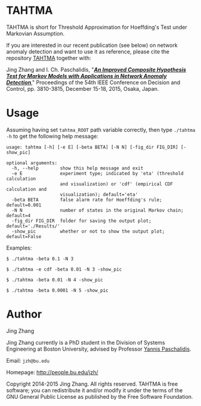 TAHTMA
======

TAHTMA is short for Threshold Approximation for Hoeffding's Test under Markovian Assumption.

If you are interested in our recent publication (see below) on network anomaly detection and want to use it as reference, please cite the repository [TAHTMA](https://github.com/jingzbu/TAHTMA) together with:

Jing Zhang and I. Ch. Paschalidis, "***[An Improved Composite Hypothesis Test for Markov Models with Applications in Network Anomaly Detection](http://ieeexplore.ieee.org/xpl/articleDetails.jsp?arnumber=7402811&newsearch=true&queryText=An%20Improved%20Composite%20Hypothesis%20Test%20for%20Markov%20Models%20with%20Applications%20in%20Network%20Anomaly%20Detection)***," Proceedings of the 54th IEEE Conference on Decision and Control, pp. 3810-3815, December 15-18, 2015, Osaka, Japan.



Usage
=====
Assuming having set `tahtma_ROOT` path variable correctly, then type `./tahtma -h` to get the following help message:
```
usage: tahtma [-h] [-e E] [-beta BETA] [-N N] [-fig_dir FIG_DIR] [-show_pic]

optional arguments:
  -h, --help        show this help message and exit
  -e E              experiment type; indicated by 'eta' (threshold calculation
                    and visualization) or 'cdf' (empirical CDF calculation and
                    visualization); default='eta'
  -beta BETA        false alarm rate for Hoeffding's rule; default=0.001
  -N N              number of states in the original Markov chain; default=4
  -fig_dir FIG_DIR  folder for saving the output plot; default='./Results/'
  -show_pic         whether or not to show the output plot; default=False
```

Examples:

 `$ ./tahtma -beta 0.1 -N 3`
 
 `$ ./tahtma -e cdf -beta 0.01 -N 3 -show_pic`

 `$ ./tahtma -beta 0.01 -N 4 -show_pic`

 `$ ./tahtma -beta 0.0001 -N 5 -show_pic`



Author
=============
Jing Zhang

Jing Zhang currently is a PhD student in the Division of Systems Engineering at Boston University, advised by Professor [Yannis Paschalidis](http://sites.bu.edu/paschalidis/).


Email: `jzh@bu.edu`

Homepage: http://people.bu.edu/jzh/


Copyright 2014-2015 Jing Zhang. All rights reserved. TAHTMA is free software; you can redistribute it and/or modify it under
the terms of the GNU General Public License as published by the Free Software Foundation.
